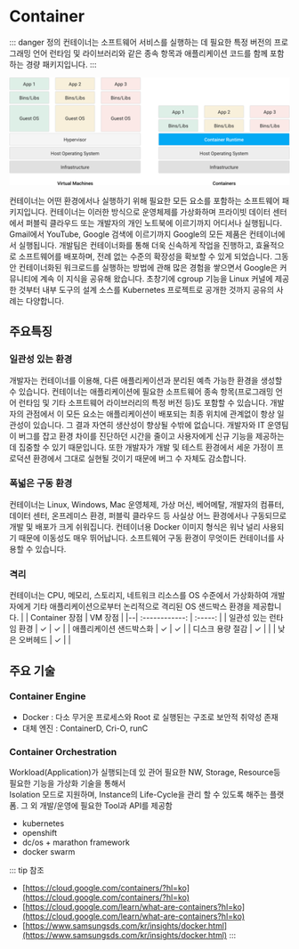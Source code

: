 # Container

::: danger 정의
컨테이너는 소프트웨어 서비스를 실행하는 데 필요한 특정 버전의 프로그래밍 언어 런타임 및 라이브러리와 같은 종속 항목과 애플리케이션 코드를 함께 포함하는 경량 패키지입니다.
:::

![](./img/2021-08-05-22-09-20.png)

컨테이너는 어떤 환경에서나 실행하기 위해 필요한 모든 요소를 포함하는 소프트웨어 패키지입니다. 컨테이너는 이러한 방식으로 운영체제를 가상화하며 프라이빗 데이터 센터에서 퍼블릭 클라우드 또는 개발자의 개인 노트북에 이르기까지 어디서나 실행됩니다. Gmail에서 YouTube, Google 검색에 이르기까지 Google의 모든 제품은 컨테이너에서 실행됩니다. 개발팀은 컨테이너화를 통해 더욱 신속하게 작업을 진행하고, 효율적으로 소프트웨어를 배포하며, 전례 없는 수준의 확장성을 확보할 수 있게 되었습니다. 그동안 컨테이너화된 워크로드를 실행하는 방법에 관해 많은 경험을 쌓으면서 Google은 커뮤니티에 계속 이 지식을 공유해 왔습니다. 초창기에 cgroup 기능을 Linux 커널에 제공한 것부터 내부 도구의 설계 소스를 Kubernetes 프로젝트로 공개한 것까지 공유의 사례는 다양합니다.

## 주요특징

### 일관성 있는 환경

개발자는 컨테이너를 이용해, 다른 애플리케이션과 분리된 예측 가능한 환경을 생성할 수 있습니다. 컨테이너는 애플리케이션에 필요한 소프트웨어 종속 항목(프로그래밍 언어 런타임 및 기타 소프트웨어 라이브러리의 특정 버전 등)도 포함할 수 있습니다. 개발자의 관점에서 이 모든 요소는 애플리케이션이 배포되는 최종 위치에 관계없이 항상 일관성이 있습니다. 그 결과 자연히 생산성이 향상될 수밖에 없습니다. 개발자와 IT 운영팀이 버그를 잡고 환경 차이를 진단하던 시간을 줄이고 사용자에게 신규 기능을 제공하는 데 집중할 수 있기 때문입니다. 또한 개발자가 개발 및 테스트 환경에서 세운 가정이 프로덕션 환경에서 그대로 실현될 것이기 때문에 버그 수 자체도 감소합니다.

### 폭넓은 구동 환경

컨테이너는 Linux, Windows, Mac 운영체제, 가상 머신, 베어메탈, 개발자의 컴퓨터, 데이터 센터, 온프레미스 환경, 퍼블릭 클라우드 등 사실상 어느 환경에서나 구동되므로 개발 및 배포가 크게 쉬워집니다. 컨테이너용 Docker 이미지 형식은 워낙 널리 사용되기 때문에 이동성도 매우 뛰어납니다. 소프트웨어 구동 환경이 무엇이든 컨테이너를 사용할 수 있습니다.

### 격리

컨테이너는 CPU, 메모리, 스토리지, 네트워크 리소스를 OS 수준에서 가상화하여 개발자에게 기타 애플리케이션으로부터 논리적으로 격리된 OS 샌드박스 환경을 제공합니다.
|  | Container 장점 | VM 장점 |
|--| :------------: | :-----: |
| 일관성 있는 런타임 환경 | ✓ | ✓ |
| 애플리케이션 샌드박스화 | ✓ | ✓ |
| 디스크 용량 절감 | ✓ |  |
| 낮은 오버헤드 | ✓ |   |


## 주요 기술

### Container Engine

- Docker : 다소 무거운 프로세스와 Root 로 실행된는 구조로 보안적 취약성 존재
- 대체 엔진 : ContainerD, Cri-O, runC

### Container Orchestration

Workload(Application)가 실행되는데 있 관어 필요한 NW, Storage, Resource등 필요한 기능을 가상화 기술을 통해서  
Isolation 모드로 지원하며,  Instance의 Life-Cycle을 관리 할 수 있도록 해주는 플랫폼.  그 외 개발/운영에 필요한 
Tool과 API를 제공함

- kubernetes
- openshift
- dc/os + marathon framework
- docker swarm

::: tip 참조
- [https://cloud.google.com/containers/?hl=ko](https://cloud.google.com/containers/?hl=ko)
- [https://cloud.google.com/learn/what-are-containers?hl=ko](https://cloud.google.com/learn/what-are-containers?hl=ko)
- [https://www.samsungsds.com/kr/insights/docker.html](https://www.samsungsds.com/kr/insights/docker.html)
:::
<Comment />
